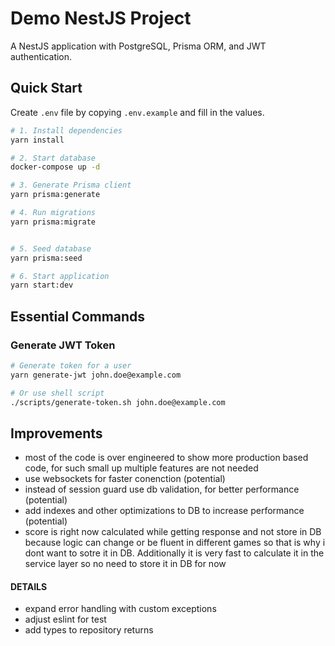 # Demo NestJS Project

A NestJS application with PostgreSQL, Prisma ORM, and JWT authentication.

## Quick Start

Create `.env` file by copying `.env.example` and fill in the values.

```bash
# 1. Install dependencies
yarn install

# 2. Start database
docker-compose up -d

# 3. Generate Prisma client
yarn prisma:generate

# 4. Run migrations
yarn prisma:migrate


# 5. Seed database
yarn prisma:seed

# 6. Start application
yarn start:dev
```

## Essential Commands

### Generate JWT Token

```bash
# Generate token for a user
yarn generate-jwt john.doe@example.com

# Or use shell script
./scripts/generate-token.sh john.doe@example.com
```

## Improvements

- most of the code is over engineered to show more production based code, for such small up multiple features are not needed
- use websockets for faster conenction (potential)
- instead of session guard use db validation, for better performance (potential)
- add indexes and other optimizations to DB to increase performance (potential)
- score is right now calculated while getting response and not store in DB because logic can change or be fluent in different games so that is why i dont want to sotre it in DB. Additionally it is very fast to calculate it in the service layer so no need to store it in DB for now

#### DETAILS

- expand error handling with custom exceptions
- adjust eslint for test
- add types to repository returns
